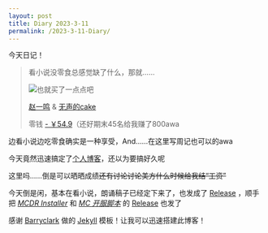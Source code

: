 ```yaml
---
layout: post
title: Diary 2023-3-11
permalink: /2023-3-11-Diary/
---
```


今天日记！

>看小说没零食总感觉缺了什么，那就……
>
>![也就买了一点点吧](<{{ site.baseurl }}/_posts/pictures/2023-3-11/pay-for-food.jpg>)
>
>[赵一鸣](<http://www.4000702717.com/> "贼便宜") & [无声的cake](<https://zhuanlan.zhihu.com/p/390042284> "奶茶是真的好喝awa")
>
>零钱 [- ￥54.9](<> "奶茶是好喝，但是有点点小贵啊")（还好期末45名给我赚了800awa

边看小说边吃零食确实是一种享受，And……在这里写周记也可以的awa

今天竟然迅速搞定了[个人博客](<https://xieyuen.github.io> "就是这个网站!")，还以为要搞好久呢

这里吗……倒是可以晒晒成绩~~还有讨论讨论美方什么时候给我结“工资”~~

今天倒是闲，基本在看小说，朗诵稿子已经定下来了，也发成了 [Release](<https://github.com/xieyuen/Document/releases>) ，顺手把 [*MCDR Installer*](<https://github.com/xieyuen/Tool-Gallery/tree/main/MCDR-Installer/README.md>) 和 [*MC 开服脚本*](<https://github.com/xieyuen/Tool-Gallery/tree/main/MC-Server-Startup/README.md>) 的 [Release](<https://github.com/xieyuen/Tool-Gallery/releases>) 也发了

感谢 [Barryclark](<https://github.com/barryclark/>) 做的 [Jekyll](<https://github.com/barryclark/jekyll-now>) 模板！让我可以迅速搭建此博客！
